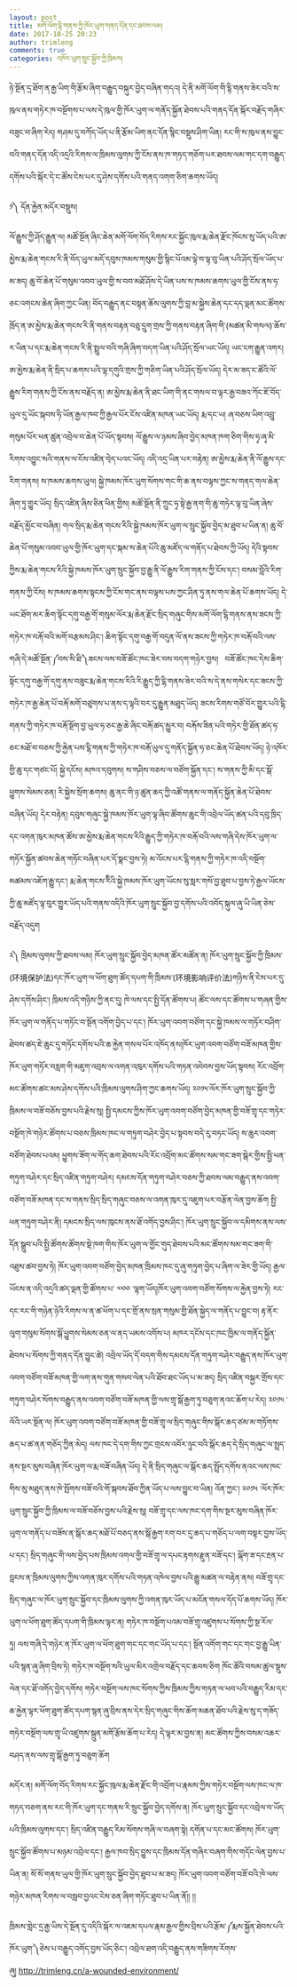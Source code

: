 ```yaml
---
layout: post
title: མགོ་ལོག་དྷི་གནས་ཀྱི་ཁོར་ཡུག་གནད་དོན་དང་ཐབས་ལམ།
date: 2017-10-25 20:23
author: trimleng
comments: true
categories: འཁོར་ཡུག་སྲུང་སྐྱོབ་ཀྱི་ཁྲིམས།
---
```

ཉེ་སྔོན་དྲ་ཐོག་ན་རྒྱ་ཡིག་གི་རྩོམ་ཞིག་བརྒྱུད་བསྐུར་བྱེད་བཞིན་གདའ། དེ་ནི་མགོ་ལོག་གི་དྷི་གནས་ཟེར་བའི་ས་ཁུལ་ནས་གཏེར་ཁ་བསྔོགས་པ་ལས་དེ་ཁུལ་གྱི་ཁོར་ཡུག་ལ་གནོད་སྐྱོན་ཐེབས་པའི་གནད་དོན་སྐོར་བརྗོད་གཞིར་བཟུང་བ་ཞིག་རེད། གཤམ་དུ་བཀོད་ཡོད་པ་ནི་རྩོམ་ཡིག་ནང་དོན་སྙིང་བསྡུས་ཤིག་ཡིན། རང་གི་ས་ཁུལ་ནས་བྱུང་བའི་གནད་དོན་འདི་འདྲའི་རིགས་ལ་ཁྲིམས་ལུགས་ཀྱི་ངོས་ནས་ཁ་གཏད་གཅོག་པར་ཐབས་ལམ་གང་དག་བརྒྱུད་དགོས་པའི་སྐོར་དེ་ང་ཚོས་ངེས་པར་དུ་ཤེས་དགོས་པའི་གནད་འགག་ཅིག་ཆགས་ཡོད།

<!--more-->
༡༽ དོན་རྐྱེན་མདོར་བསྡུས།

ལོ་རྒྱུས་ཀྱི་ཤོད་རྒྱུན་ལ། མཚོ་སྔོན་ཞིང་ཆེན་མགོ་ལོག་བོད་རིགས་རང་སྐྱོང་ཁུལ་རྨ་ཆེན་རྫོང་ཁོངས་སུ་ཡོད་པའི་ཨ་མྱེས་རྨ་ཆེན་གངས་རི་ནི་བོད་ཡུལ་མདོ་དབུས་ཁམས་གསུམ་གྱི་སྙིང་པོའམ་ལྟེ་བ་ལྟ་བུ་ཡིན་པའི་ཤོད་སྲོལ་ཡོད་པ་མ་ཟད། ཆུ་བོ་ཆེན་པོ་གསུམ་འབབ་ཡུལ་གྱི་ས་བབ་མཐོ་ཤོས་དེ་ཡིན་པས་ས་ཁམས་ཆགས་ཡུལ་གྱི་ངོས་ནས་ཧ་ཅང་འགངས་ཆེན་ཞིག་ཀྱང་ཡིན། བོད་བརྒྱུད་ནང་བསྟན་ཆོས་ལུགས་ཀྱི་བླ་མ་སྐྱེས་ཆེན་དང་དད་ལྡན་མང་ཚོགས་ཁྲོད་ན་ཨ་མྱེས་རྨ་ཆེན་གངས་རི་ནི་གནས་བརྟན་བཅུ་དྲུག་གྲས་ཀྱི་གནས་བརྟན་ཞིག་གི་(མཚན་མི་གསལ)་ཆོས་ར་ཡིན་པ་དང་རྨ་ཆེན་གངས་རི་ནི་སྤྲུལ་བའི་གཞི་ཞིག་བདག་ཡིན་པའི་ཤོད་སྲོལ་ཡང་ཡོད། ཡང་ངག་རྒྱུན་འགར། ཨ་མྱེས་རྨ་ཆེན་ནི་སྲིད་པ་ཆགས་པའི་ལྷ་དགུའི་གྲས་ཀྱི་གཅིག་ཡིན་པའི་ཤོད་སྲོལ་ཡོད། དེར་མ་ཟད་ང་ཚོའི་ལོ་རྒྱུས་རིག་གནས་ཀྱི་ངོས་ནས་བརྗོད་ན། ཨ་མྱེས་རྨ་ཆེན་ནི་ཐང་ཡིག་གི་ནང་གསལ་བ་ལྟར་རྒྱ་བཟའ་ཀོང་ཇོ་བོད་ཡུལ་དུ་ཡོང་སྐབས་ཧི་ཡོན་རྒྱལ་ཁབ་ཀྱི་རྒྱལ་པོར་ངོས་འཛིན་མཁན་ཡང་ཡོད། རྨ་དང་ཡ། ཞ་བཅས་ཡིག་འབྲུ་གསུམ་པོར་ཕན་ཚུན་འབྲེལ་བ་ཆེན་པོ་ཡོད་སྟབས། ལོ་རྒྱུས་ལ་ཉམས་ཞིབ་བྱེད་མཁན་ཁག་ཅིག་གིས་ཧྭ་ཞྭ་མི་རིགས་འབྱུང་སའི་གནས་ལ་ངོས་འཛིན་བ྄ེད་པའང་ཡོད། འདི་འདྲ་ཡིན་པར་བརྟེན། ཨ་མྱེས་རྨ་ཆེན་ནི་ལོ་རྒྱུས་དང་རིག་གནས། ས་ཁམས་ཆགས་ཡུལ། སྐྱེ་ཁམས་ཁོར་ཡུག་སོགས་གང་གི་ཆ་ནས་བལྟས་ཀྱང་ས་གནད་གལ་ཆེན་ཞིག་ཏུ་གྱུར་ཡོད། སྲིད་འཛིན་ཞིས་ཅིན་ཕིན་གྱིས། མཚོ་སྔོན་ནི་ཀྲུང་ཧྭ་སྟེ་རྒྱ་ནག་གི་ཆུ་གཏེར་ལྟ་བུ་ཡིན་ཞེས་བརྗོད་མྱོང་བ་བཞིན། གལ་སྲིད་རྨ་ཆེན་གངས་རིའི་སྐྱེ་ཁམས་ཁོར་ཡུག་ལ་སྲུང་སྐྱོབ་བྱེད་མ་ཐུབ་པ་ཡིན་ན། ཆུ་བོ་ཆེན་པོ་གསུམ་འབབ་ཡུལ་གྱི་ཁོར་ཡུག་དང་སྐམ་ས་ཆེན་པོའི་ཆུ་མཛོད་ལ་གནོད་པ་ཐེབས་ཀྱི་ཡོད། དེའི་སྟབས་ཀྱིས་རྨ་ཆེན་གངས་རིའི་སྐྱེ་ཁམས་ཁོར་ཡུག་སྲུང་སྐྱོབ་བྱ་རྒྱུ་ནི་ལོ་རྒྱུས་རིག་གནས་ཀྱི་ངོས་དང་། བསམ་བློའི་རིག་གནས་ཀྱི་ངོས། ས་ཁམས་ཆགས་སྟངས་ཀྱི་ངོས་གང་ནས་བལྟས་པས་ཀྱང་ཤིན་ཏུ་ནས་གལ་ཆེན་པོ་ཆགས་ཡོད། དེ་ཡང་ཐོག་མར་ཆིག་སྟོང་དགུ་བརྒྱ་གོ་གསུམ་ལོར་རྨ་ཆེན་རྫོང་སྲིད་གཞུང་གིས་མགོ་ལོག་ངྷི་གནས་ནས་ཟངས་ཀྱི་གཏེར་ཁ་བརྐོ་བའི་མགོ་བརྩམས་ཤིང་། ཆིག་སྟོང་དགུ་བརྒྱ་གོ་བདུན་ལོ་ནས་ཟངས་ཀྱི་གཏེར་ཁ་བརྐོ་བའི་ལས་གཞི་དེ་མཚོ་སྔོན་༼བས་སི་ཐི་༽ཟངས་ལས་བཟོ་ཚོང་ཁང་ཟེར་བས་བདག་གཉེར་བྱས།   བཟོ་ཚོང་ཁང་དེས་ཆིག་སྟོང་དགུ་བརྒྱ་གོ་དགུ་ནས་བཟུང་རྨ་ཆེན་གངས་རིའི་རི་རྒྱུད་ཀྱི་ངྷི་གནས་ཟེར་བའི་ས་དེ་ནས་གསེར་དང་ཟངས་ཀྱི་གཏེར་ཁ་རྒྱ་ཆེན་པོ་བརྐོ་མགོ་བཙུགས་པ་ནས་ད་ལྟའི་བར་དུ་རྒྱུན་མཐུད་ཡོད། ཟངས་རིགས་གཙོ་བོར་གྱུར་པའི་ངྷི་གནས་ཀྱི་གཏེར་ཁ་བརྐོ་སྔོག་བྱ་ཡུལ་ཧ་ཅང་རྒྱ་ཆེ་ཞིང་བརྐོ་ཚད་མྱུར་བ། བརྐོས་ཟིན་པའི་གཏེར་གྱི་ཐོན་ཚད་ཧ་ཅང་མཐོ་བ་བཅས་ཀྱི་རྐྱེན་པས་ངྷི་གནས་ཀྱི་གཏེར་ཁ་བརྐོ་ཡུལ་དུ་གནོད་སྐྱོན་ཧ་ཅང་ཆེན་པོ་ཐེབས་ཡོད། ཉེ་འཁོར་གྱི་ཆུ་དང་གཙང་པོ། སྐྱེ་དངོས། མཁའ་དབུགས། ས་གཤིས་བཅས་ལ་བཙོག་སྐྱོན་དང་། ས་གནས་ཀྱི་མི་དང་སྒོ་ཕྱུགས་སེམས་ཅན། རི་སྐྱེས་སྲོག་ཆགས། ཆུ་ནང་གི་ཉ་ཚུན་ཆད་ཀྱི་འཚོ་གནས་ལ་གནོད་སྐྱོན་ཆེན་པོ་ཐེབས་བཞིན་ཡོད། དེར་བརྟེན། དབུས་གཞུང་སྐྱེ་ཁམས་ཁོར་ཡུག་ལྟ་ཞིབ་ཚོགས་ཆུང་གི་འབྲེལ་ཡོད་ཚན་པའི་དབུ་ཁྲིད་དང་འགན་ཁུར་མཁན་ཚོས་ཨ་མྱེས་རྨ་ཆེན་གངས་རིའི་རྒྱུད་ཀྱི་གཏེར་ཁ་བརྐོ་བའི་ལས་གཞི་དེས་ཁོར་ཡུག་ལ་གཏོར་སྐྱོན་ཚབས་ཆེན་གཏོང་བཞིན་པར་དོ་སྣང་བྱས་ཏེ། མ་འོངས་པར་ངྷི་གནས་ཀྱི་གཏེར་ཁ་འདི་བསྔོག་མཚམས་འཇོག་རྒྱུ་དང་། རྨ་ཆེན་གངས་རིིའི་སྐྱེ་ཁམས་ཁོར་ཡུག་ཡོངས་སུ་སླར་གསོ་བྱ་ཐུབ་པ་བྱས་ཏེ་རྒྱལ་ཡོངས་ཀྱི་ཆུ་མཛོད་ལྟ་བུར་གྱུར་ཡོད་པའི་གནས་འདིའི་ཁོར་ཡུག་སྲུང་སྐྱོབ་བྱ་དགོས་པའི་འབོད་སྐུལ་ཞུ་ཡི་ཡིན་ཅེས་བརྗོད་འདུག

༢༽ ཁྲིམས་ལུགས་ཀྱི་ཐབས་ལམ།
ཁོར་ཡུག་སྲུང་སྐྱོབ་བྱེད་མཁན་ཚོར་མཚོན་ན། ཁོར་ཡུག་སྲུང་སྐྱོབ་ཀྱི་ཁྲིམས་(环境保护法)དང་ཁོར་ཡུག་ལ་ཕོག་ཐུག་ཚོད་དཔག་གི་ཁྲིམས་(环境影响评价法)གཉིས་ནི་ངེས་པར་དུ་ཤེས་དགོས་ཤིང་། ཁྲིམས་འདི་གཉིས་ཀྱི་ནང་དུ། ཁེ་ལས་དང་སྤྱི་དོན་ཚོགས་པ། ཚོང་ལས་དང་ཚོགས་པ་གཞན་གྱིས་ཁོར་ཡུག་ལ་གནོད་པ་གཏོང་བ་སྔོན་འགོག་བྱེད་པ་དང་། ཁོར་ཡུག་འབག་བཙོག་དང་སྐྱེ་ཁམས་ལ་གཏོར་བཤིག་ཐེབས་ཚད་ཇེ་ཆུང་དུ་གཏོང་དགོས་པའི་ཆ་རྐྱེན་གསལ་པོར་འཁོད་ནས།ཁོར་ཡུག་འབག་བཙོག་བཟོ་མཁན་གྱིས་ཁོར་ཡུག་གཏོར་བརླག་གི་མཇུག་འབྲས་ལ་འགན་འཁུར་དགོས་པའི་གཏན་འབེབས་བྱས་ཡོད་སྟབས། རོང་འབྲོག་མང་ཚོགས་ཚང་མས་ཤེས་དགོས་པའི་ཁྲིམས་ལུགས་ཤིག་ཀྱང་ཆགས་ཡོད། ༢༠༡༥་ལོར་ཁོར་ཡུག་སྲུང་སྐྱོབ་ཀྱི་ཁྲིམས་ལ་བཟོ་བཅོས་བྱས་པའི་རྗེས་སུ། སྤྱི་དམངས་ཀྱིས་ཁོར་ཡུག་འབག་བཙོག་བྱེད་མཁན་གྱི་བཟོ་གྲྭ་དང་གཏེར་བསྔོག་ཁེ་གཉེར་ཚོགས་པ་བཅས་ཁྲིམས་ཁང་ལ་གཏུག་བཤེར་བྱེད་པ་སྟབས་བདེ་རུ་བཏང་ཡོད། ས་ཆུར་འབག་བཙོག་ཐེབས་པའམ། ཕྱུགས་ཟོག་ལ་གོད་ཆག་ཐེབས་པའི་རོང་འབྲོག་མང་ཚོགས་སམ་གང་ཟག་སྒེར་གྱིས་སྤྱི་ཕན་གཏུག་བཤེར་དང་སྲིད་འཛིན་གཏུག་བཤེར། དམངས་དོན་གཏུག་བཤེར་བཅས་ཀྱི་ཐབས་ལམ་བརྒྱུད་ནས་འབག་བཙོག་བཟོ་མཁན་དང་ས་གནས་སྲིད་སྲིད་གཞུང་བཅས་ལ་འགན་ཁུར་དུ་འཇུག་པར་བརྩོན་ལེན་བྱས་ཆོག སྤྱི་ཕན་གཏུག་བཤེར་ནི། དམངས་སྲིད་ལས་ཁུངས་ནས་ཐོ་འགོད་བྱས་ཤིང་། ཁོར་ཡུག་སྲུང་སྐྱོབ་ལ་དམིགས་ནས་ལས་དོན་སྒྲུབ་པའི་སྤྱི་ཚོགས་ཚོགས་སྡེ་ཁག་གིས་ཁོར་ཡུག་ལ་གྱོང་གུད་ཐེབས་པའི་མང་ཚོགས་སམ་གང་ཟག་གི་འཐུས་ཚབ་བྱས་ཏེ། ཁོར་ཡུག་འབག་བཙོག་བྱེད་མཁན་ཁྲིམས་ཁང་དུ་ཞུ་གཏུག་བྱེད་པ་ཞིག་ལ་ཟེར་གྱི་ཡོད། རྒྱལ་ཡོངས་ན་འདི་འདྲའི་ཚད་ལྡན་གྱི་ཚོགས་པ་ ༧༠༠ ་ལྷག་ཡོད།ཁོར་ཡུག་འབག་བཙོག་སོགས་ལ་རྐྱེན་བྱས་ཏེ། རང་དང་རང་གི་གཉེན་ཉེའི་རིགས་ལ་ན་ཚ་ཕོག་པ་དང་གྲོ་ནས་སྲན་གསུམ་གྱི་ཐོན་སྐྱེད་ལ་གནོད་པ་བྱུང་བ། རྟ་ནོར་ལུག་གསུམ་སོགས་སྒོ་ཕྱུགས་སེམས་ཅན་ལ་ནད་ཡམས་འགོས་པ། མཁར་དངོས་དང་ཁང་ཁྱིམ་ལ་གནོད་སྐྱོན་ཐེབས་པ་སོགས་ཀྱི་གནད་དོན་བྱུང་ཚེ། འབྲེལ་ཡོད་དོ་བདག་གིས་དམངས་དོན་གཏུག་བཤེར་བརྒྱུད་ནས་ཁོར་ཡུག་འབག་བཙོག་བཟོ་མཁན་གྱི་ལག་ནས་གུན་གསབ་ལེན་པའི་ཐོབ་ཐང་ཡོད་པ་མ་ཟད། སྲིད་འཛིན་བསྐྱར་གྲོས་དང་གཏུག་བཤེར་སོགས་བརྒྱུད་ནས་འབག་བཙོག་བཟོ་མཁན་གྱི་ལས་གྲྭ་སྒོ་རྒྱག་ཏུ་བཅུག་ནའང་ཆོག་པ་རེད། ༢༠༡༥ ་ལོའི་ཡར་སྔོན་ལ། ཁོར་ཡུག་འབག་བཙོག་བཟོ་མཁན་གྱི་བཟོ་གྲྭ་ལ་སྲིད་གཞུང་གིས་སྒོར་ཆད་ཙམ་མ་གཏོགས་ཆད་པ་ཚ་ནན་གཅོད་ཀྱིན་མེད། ལས་ཁང་དེ་དག་གིས་ཀྱང་གྲངས་འབོར་ཉུང་བའི་སྒོར་ཆད་དེ་སྲིད་གཞུང་ལ་སྤྲད་ནས་སྔར་མུས་བཞིན་ཁོར་ཡུག་ལ་རྨ་བཟོ་བཞིན་ཡོད། དེ་ནི་སྲིད་གཞུང་ལ་སྒོར་ཆད་སྤྲོད་དགོས་ནའང་ལས་ཁང་གིས་མུ་མཐུད་ནས་ཁེ་སྤོགས་བཟོ་བའི་གོ་སྐབས་ཐོབ་ཀྱིན་ཡོད་པ་ལས་བྱུང་བ་ཡིན། འོན་ཀྱང་། ༢༠༡༥ ་ལོར་ཁོར་ཡུག་སྲུང་སྐྱོབ་ཀྱི་ཁྲིམས་ལ་བཟོ་བཅོས་བྱས་པའི་རྗེས་སུ། བཟོ་གྲྭ་དང་ལས་ཁང་དག་གིས་སྔར་མུས་བཞིན་ཁོར་ཡུག་ལ་གནོད་པ་བཟོས་ན་སྒོར་ཆད་མཐོ་པོ་བཅད་ནས་སྒོ་རྒྱག་རག་བར་དུ་ཆད་པ་གཅོད་པ་ལག་བསྟར་བྱས་ཡོད་པ་དང་། སྲིད་གཞུང་གི་ལས་བྱེད་པས་ཁྲིམས་འགལ་གྱི་བཟོ་གྲྭ་ལ་དཔང་རྟགས་རྫུན་བཟོ་དང་། ལྐོག་ཟ་དང་རྔན་པ་བླངས་ན་ཁྲིམས་ལུགས་ཀྱིས་འགན་ཁུར་དགོས་པའི་གཏན་འཁེལ་བྱས་པའི་རྒྱུ་མཚན་ལ་བརྟེན་ནས། བཟོ་གྲྭ་དང་སྲིད་གཞུང་ལ་ཁོར་ཡུག་སྲུང་སྐྱོབ་དང་ཁྲིམས་ལུགས་ཀྱི་འགན་ཁུར་ཡོད་པ་མངོན་གསལ་དོད་པོ་ཆགས་ཡོད། ཁོར་ཡུག་ལ་ཕོག་ཐུག་ཚོད་དཔག་གི་ཁྲིམས་ལྟར་ན། གཏེར་ཁ་བསྔོག་པའམ་བཟོ་གྲྭ་འཛུགས་པ་སོགས་ཀྱི་སྔ་རོལ་ཏུ། ལས་གཞི་དེ་གཉེར་ན་ཁོར་ཡུག་ལ་ཕོག་ཐུག་གང་དང་གང་ཡོད་པ་དང་། སྔོན་འགོག་གང་དང་གང་བྱ་རྒྱུ་ཡིན་པའི་སྙན་ཞུ་ཞིག་བྲིས་ཏེ། གཏེར་ཁ་བསྔོག་སའི་ཡུལ་མིར་འགྲེལ་བརྗོད་དང་ཆབས་ཅིག ཁོང་ཚོའི་བསམ་ཚུལ་སྡུས་ལེན་དང་ཐོ་འགོད་བྱེད་དགོས། གཏེར་བསྔོག་ལས་ཁང་སོགས་ཀྱིས་ཁྲིམས་ཀྱིས་གཏན་ལ་ཕབ་པའི་བརྒྱུད་རིམ་དང་ཆ་རྐྱེན་ལྟར་ཕོག་ཐུག་ཚོད་དཔག་སྙན་ཞུ་བྲིས་ནས་དེར་སྲིད་གཞུང་གིས་ཆོག་མཆན་ཐོབ་པའི་རྗེས་སུ་ད་གཟོད་གཏེར་བསྔོག་ལས་གྲྭ་ཡི་འཛུགས་སྐྲུན་མགོ་རྩོམ་ཆོག་པ་རེད། དེ་ལྟར་མ་བྱས་ན། མང་ཚོགས་ཀྱིས་བསམ་འཆར་བཤད་ནས་ལས་གྲྭ་སྒོ་རྒྱག་ཏུ་བཅུག་ཆོག

མདོར་ན། མགོ་ལོག་བོད་རིགས་རང་སྐྱོང་ཁུལ་རྨ་ཆེན་རྫོང་གི་འབྲོག་པ་རྣམས་ཀྱིས་གཏེར་བསྔོག་ལས་ཁང་ལ་ཁ་གཏད་བཅག་ནས་རང་གི་ཁོར་ཡུག་དང་གནས་རི་སྲུང་སྐྱོབ་བྱེད་དགོས་ན། ཁོར་ཡུག་སྲུང་སྐྱོབ་དང་འབྲེལ་བ་ཡོད་པའི་ཁྲིམས་ལུགས་དང་། སྲིད་འཛིན་བརྒྱུད་རིམ་སོགས་གཞི་ལ་བཞག་སྟེ། དགོན་པ་དང་མང་ཚོགས། ཁོར་ཡུག་སྲུང་སྐྱོབ་ཚོགས་པ་མཉམ་འབྲེལ་དང་། རྒྱལ་ཁབ་སྲིད་བྱུས་དང་ཁྲིམས་དོན་གཞིར་བཞག་གིས་གདོང་ལེན་བྱས་པ་ཡིན་ན། སོ་སོ་གནས་ཡུལ་གྱི་ཁོར་ཡུག་སྲུང་སྐྱོབ་བྱེད་ཐུབ་པ་མ་ཟད། ཁོར་ཡུག་འབག་བཙོག་བཟོ་བའི་ཁེ་ལས་གཉེར་མཁན་རིགས་ལ་བསླབ་བྱའང་ངེས་ཅན་ཞིག་གཏོང་ཐུབ་པ་ཡིན་ནོ།། །།

ཁྲིམས་གླེང་དྲ་རྒྱ་ཡིས་དེ་སྔོན་དུ་འདིའི་སྐོར་ལ་འཇམ་དཔལ་རྣམ་རྒྱལ་གྱིས་བྲིས་པའི་རྩོམ་༼རྨས་སྐྱོན་ཐེབས་པའི་ཁོར་ཡུག་༽ཅེས་པ་བརྒྱུད་འགོད་བྱས་ཡོད་ཅིང་། འབྲེལ་ཐག་འདི་བརྒྱུད་ནས་གཟིགས་རོགས་ཞུ། http://trimleng.cn/a-wounded-environment/
